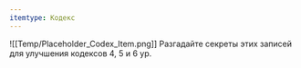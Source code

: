 ```yaml
---
itemtype: Кодекс
---
```

![[Temp/Placeholder_Codex_Item.png]]
Разгадайте секреты этих записей для улучшения кодексов 4, 5 и 6 ур.
